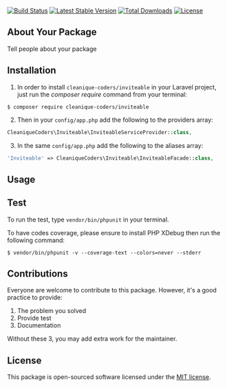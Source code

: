 
[![Build Status](https://travis-ci.org/cleanique-coders/inviteable.svg?branch=master)](https://travis-ci.org/cleanique-coders/inviteable) [![Latest Stable Version](https://poser.pugx.org/cleanique-coders/inviteable/v/stable)](https://packagist.org/packages/cleanique-coders/inviteable) [![Total Downloads](https://poser.pugx.org/cleanique-coders/inviteable/downloads)](https://packagist.org/packages/cleanique-coders/inviteable) [![License](https://poser.pugx.org/cleanique-coders/inviteable/license)](https://packagist.org/packages/cleanique-coders/inviteable)

## About Your Package

Tell people about your package

## Installation

1. In order to install `cleanique-coders/inviteable` in your Laravel project, just run the *composer require* command from your terminal:

```
$ composer require cleanique-coders/inviteable
```

2. Then in your `config/app.php` add the following to the providers array:

```php
CleaniqueCoders\Inviteable\InviteableServiceProvider::class,
```

3. In the same `config/app.php` add the following to the aliases array:

```php
'Inviteable' => CleaniqueCoders\Inviteable\InviteableFacade::class,
```

## Usage

## Test

To run the test, type `vendor/bin/phpunit` in your terminal.

To have codes coverage, please ensure to install PHP XDebug then run the following command:

```
$ vendor/bin/phpunit -v --coverage-text --colors=never --stderr
```

## Contributions

Everyone are welcome to contribute to this package. However, it's a good practice to provide:

1. The problem you solved
2. Provide test
3. Documentation

Without these 3, you may add extra work for the maintainer.

## License

This package is open-sourced software licensed under the [MIT license](http://opensource.org/licenses/MIT).